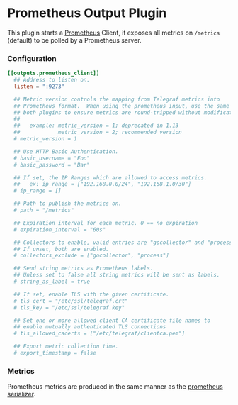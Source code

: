 # Prometheus Output Plugin

This plugin starts a [Prometheus](https://prometheus.io/) Client, it exposes
all metrics on `/metrics` (default) to be polled by a Prometheus server.

### Configuration

```toml
[[outputs.prometheus_client]]
  ## Address to listen on.
  listen = ":9273"

  ## Metric version controls the mapping from Telegraf metrics into
  ## Prometheus format.  When using the prometheus input, use the same value in
  ## both plugins to ensure metrics are round-tripped without modification.
  ##
  ##   example: metric_version = 1; deprecated in 1.13
  ##            metric_version = 2; recommended version
  # metric_version = 1

  ## Use HTTP Basic Authentication.
  # basic_username = "Foo"
  # basic_password = "Bar"

  ## If set, the IP Ranges which are allowed to access metrics.
  ##   ex: ip_range = ["192.168.0.0/24", "192.168.1.0/30"]
  # ip_range = []

  ## Path to publish the metrics on.
  # path = "/metrics"

  ## Expiration interval for each metric. 0 == no expiration
  # expiration_interval = "60s"

  ## Collectors to enable, valid entries are "gocollector" and "process".
  ## If unset, both are enabled.
  # collectors_exclude = ["gocollector", "process"]

  ## Send string metrics as Prometheus labels.
  ## Unless set to false all string metrics will be sent as labels.
  # string_as_label = true

  ## If set, enable TLS with the given certificate.
  # tls_cert = "/etc/ssl/telegraf.crt"
  # tls_key = "/etc/ssl/telegraf.key"

  ## Set one or more allowed client CA certificate file names to
  ## enable mutually authenticated TLS connections
  # tls_allowed_cacerts = ["/etc/telegraf/clientca.pem"]

  ## Export metric collection time.
  # export_timestamp = false
```

### Metrics

Prometheus metrics are produced in the same manner as the [prometheus serializer][].

[prometheus serializer]: /plugins/serializers/prometheus/README.md#Metrics
